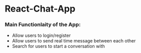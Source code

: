 # React-Chat-App

### Main Functionlaity of the App:
- Allow users to login/register 
- Allow users to send real time message between each other
- Search for users to start a conversation with
